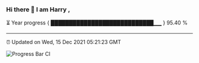 ### Hi there 👋 I am Harry , 

⏳ Year progress { ████████████████████████████▁▁ } 95.40 %

---

⏰ Updated on Wed, 15 Dec 2021 05:21:23 GMT

![Progress Bar CI](https://github.com/duykhang68/duykhang68/workflows/Progress%20Bar%20CI/badge.svg)
